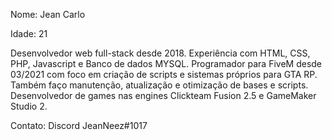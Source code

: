 Nome: Jean Carlo

Idade: 21

Desenvolvedor web full-stack desde 2018. Experiência com HTML, CSS, PHP, Javascript e Banco de dados MYSQL.
Programador para FiveM desde 03/2021 com foco em criação de scripts e sistemas próprios para GTA RP. Também faço manutenção, atualização e otimização de bases e scripts.
Desenvolvedor de games nas engines Clickteam Fusion 2.5 e GameMaker Studio 2.

Contato:
Discord JeanNeez#1017
